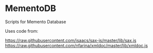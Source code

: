 # MementoDB
Scripts for Memento Database

Uses code from:

https://raw.githubusercontent.com/isaacs/sax-js/master/lib/sax.js
https://raw.githubusercontent.com/nfarina/xmldoc/master/lib/xmldoc.js
